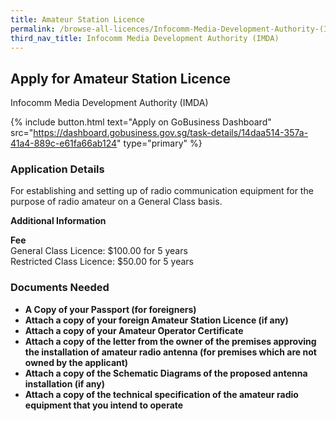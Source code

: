 ```yaml
---
title: Amateur Station Licence
permalink: /browse-all-licences/Infocomm-Media-Development-Authority-(IMDA)/Amateur-Station-Licence
third_nav_title: Infocomm Media Development Authority (IMDA)
---
```


## Apply for Amateur Station Licence

Infocomm Media Development Authority (IMDA)

{% include button.html text="Apply on GoBusiness Dashboard" src="https://dashboard.gobusiness.gov.sg/task-details/14daa514-357a-41a4-889c-e61fa66ab124" type="primary" %}

<H3>Application Details</H3>

<p>For establishing and setting up of radio communication equipment for the purpose of radio amateur on a General Class basis.</p>

<strong>Additional Information</strong>

<p><strong>Fee</strong><br />General Class Licence: $100.00 for 5 years<br />Restricted Class Licence: $50.00 for 5 years</p>

<H3>Documents Needed</H3>

<ul>
 <li><strong>A Copy of your Passport (for foreigners)</strong></li>
 <li><strong>Attach a copy of your foreign Amateur Station Licence (if any)</strong></li>
 <li><strong>Attach a copy of your Amateur Operator Certificate</strong></li>
 <li><strong>Attach a copy of the letter from the owner of the premises approving the installation of amateur radio antenna (for premises which are not owned by the applicant)</strong></li>
 <li><strong>Attach a copy of the Schematic Diagrams of the proposed antenna installation (if any)</strong></li>
 <li><strong>Attach a copy of the technical specification of the amateur radio equipment that you intend to operate</strong></li>
 </ul>

